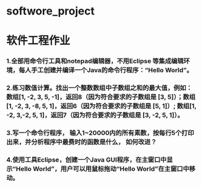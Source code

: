 # softwore_project
# 软件工程作业
### 1.全部用命令行工具和notepad编辑器，不用Eclipse 等集成编辑环境，每人手工创建并编译一个Java的命令行程序：“Hello World”。
### 2.练习数值计算。找出一个整数数组中子数组之和的最大值，例如：数组[1, -2, 3, 5, -1]，返回8（因为符合要求的子数组是 [3, 5]）；数组[1, -2, 3, -8, 5, 1]，返回6（因为符合要求的子数组是 [5, 1]）; 数组[1, -2, 3,-2, 5, 1]，返回7（因为符合要求的子数组是 [3, -2, 5, 1]）。
### 3.写一个命令行程序， 输入1~20000内的所有素数，按每行5个打印出来，并分析程序中最费时的函数是什么， 如何改进？ 
### 4.使用工具Eclipse，创建一个Java GUI程序，在主窗口中显示“Hello World”，用户可以用鼠标拖动“Hello World”在主窗口中移动。
